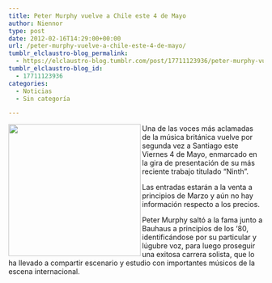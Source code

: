 ```yaml
---
title: Peter Murphy vuelve a Chile este 4 de Mayo
author: Niennor
type: post
date: 2012-02-16T14:29:00+00:00
url: /peter-murphy-vuelve-a-chile-este-4-de-mayo/
tumblr_elclaustro-blog_permalink:
  - https://elclaustro-blog.tumblr.com/post/17711123936/peter-murphy-vuelve-a-chile-este-4-de-mayo
tumblr_elclaustro-blog_id:
  - 17711123936
categories:
  - Noticias
  - Sin categoría

---
```

<img decoding="async" loading="lazy" align="left" height="261" src="https://64.media.tumblr.com/tumblr_lzhph8vY8O1r04xdq.jpg" width="261" />Una de las voces más aclamadas de la música británica vuelve por segunda vez a Santiago este Viernes 4 de Mayo, enmarcado en la gira de presentación de su más reciente trabajo titulado &ldquo;Ninth&rdquo;.

Las entradas estarán a la venta a principios de Marzo y aún no hay información respecto a los precios.

Peter Murphy saltó a la fama junto a Bauhaus a principios de los &lsquo;80, identificándose por su particular y lúgubre voz, para luego proseguir una exitosa carrera solista, que lo ha llevado a compartir escenario y estudio con importantes músicos de la escena internacional.

<div>
</div>